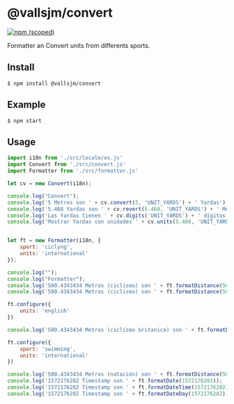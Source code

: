 # @vallsjm/convert

[![npm (scoped)](https://img.shields.io/npm/v/@vallsjm/convert.svg)](https://www.npmjs.com/package/@vallsjm/convert)

Formatter an Convert units from differents sports.

## Install

```
$ npm install @vallsjm/convert
```

## Example

```
$ npm start
```

## Usage

```js
import i18n from './src/locale/es.js'
import Convert from './src/convert.js'
import Formatter from './src/formatter.js'

let cv = new Convert(i18n);

console.log("Convert");
console.log('5 Metros son ' + cv.convert(5, 'UNIT_YARDS') + ' Yardas');
console.log('5.468 Yardas son ' + cv.revert(5.468, 'UNIT_YARDS') + ' Metros');
console.log('Las Yardas tienen ' + cv.digits('UNIT_YARDS') + ' dígitos');
console.log('Mostrar Yardas con unidades ' + cv.units(5.468, 'UNIT_YARDS'));


let ft = new Formatter(i18n, {
    sport: 'ciclyng',
    units: 'international'
});

console.log("");
console.log("Formatter");
console.log('500.4343434 Metros (ciclismo) son ' + ft.formatDistance(500.4343434));
console.log('500.4343434 Metros (ciclismo) son ' + ft.formatDistance(500.4343434, false));

ft.configure({
    units: 'english'
})

console.log('500.4343434 Metros (ciclismo britanico) son ' + ft.formatDistance(500.4343434));

ft.configure({
    sport: 'swimming',
    units: 'international'
})

console.log('500.4343434 Metros (natación) son ' + ft.formatDistance(500.4343434));
console.log('1572176282 Timestamp son ' + ft.formatDate(1572176282));
console.log('1572176282 Timestamp son ' + ft.formatDateTime(1572176282));
console.log('1572176282 Timestamp son ' + ft.formatDateDay(1572176282));
```